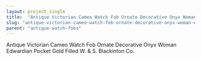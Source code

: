 ```yaml
---
layout: project_single
title:  "Antique Victorian Cameo Watch Fob Ornate Decorative Onyx Woman Edwardian Pocket Gold Filled W. & S. Blackinton Co"
slug: "antique-victorian-cameo-watch-fob-ornate-decorative-onyx-woman-edwardian-pocket-gold-filled-w-s"
parent: "antique-watch-fobs"
---
```

Antique Victorian Cameo Watch Fob Ornate Decorative Onyx Woman Edwardian Pocket Gold Filled W. & S. Blackinton Co.